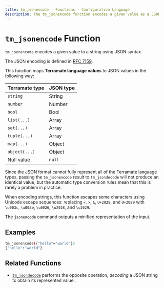 ```yaml
---
title: tm_jsonencode - Functions - Configuration Language
description: The tm_jsonencode function encodes a given value as a JSON string.
---
```


# `tm_jsonencode` Function

`tm_jsonencode` encodes a given value to a string using JSON syntax.

The JSON encoding is defined in [RFC 7159](https://tools.ietf.org/html/rfc7159).

This function maps **Terramate language values** to JSON values in the following way:

| Terramate type | JSON type |
| -------------- | --------- |
| `string`       | String    |
| `number`       | Number    |
| `bool`         | Bool      |
| `list(...)`    | Array     |
| `set(...)`     | Array     |
| `tuple(...)`   | Array     |
| `map(...)`     | Object    |
| `object(...)`  | Object    |
| Null value     | `null`    |

Since the JSON format cannot fully represent all of the Terramate language
types, passing the `tm_jsonencode` result to `tm_jsondecode` will not produce an
identical value, but the automatic type conversion rules mean that this is
rarely a problem in practice.

When encoding strings, this function escapes some characters using
Unicode escape sequences: replacing `<`, `>`, `&`, `U+2028`, and `U+2029` with
`\u003c`, `\u003e`, `\u0026`, `\u2028`, and `\u2029`. 

The `jsonencode` command outputs a minified representation of the input.

## Examples

```sh
tm_jsonencode({"hello"="world"})
{"hello":"world"}
```

## Related Functions

* [`tm_jsondecode`](./tm_jsondecode.md) performs the opposite operation, _decoding_
  a JSON string to obtain its represented value.
